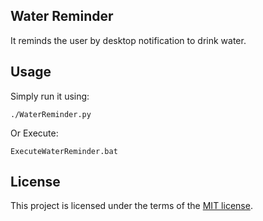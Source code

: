 ## Water Reminder
It reminds the user by desktop notification to drink water.

## Usage

Simply run it using:
```
./WaterReminder.py
```
Or
Execute:
```
ExecuteWaterReminder.bat
```


## License
This project is licensed under the terms of the [MIT license](https://github.com/nagracks/organizer/blob/master/LICENSE).
